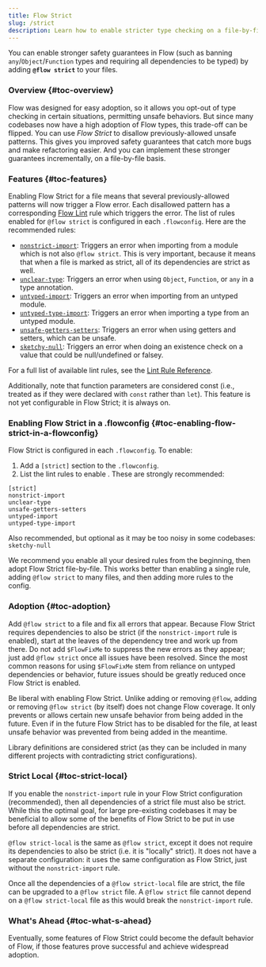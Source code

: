 ```yaml
---
title: Flow Strict
slug: /strict
description: Learn how to enable stricter type checking on a file-by-file basis.
---
```


You can enable stronger safety guarantees in Flow (such as banning `any`/`Object`/`Function` types and requiring all dependencies to be typed) by adding **`@flow strict`** to your files.

### Overview {#toc-overview}
Flow was designed for easy adoption, so it allows you opt-out of type checking in certain situations, permitting unsafe behaviors. But since many codebases now have a high adoption of Flow types, this trade-off can be flipped.  You can use *Flow Strict* to disallow previously-allowed unsafe patterns. This gives you improved safety guarantees that catch more bugs and make refactoring easier. And you can implement these stronger guarantees incrementally, on a file-by-file basis.

### Features {#toc-features}
Enabling Flow Strict for a file means that several previously-allowed patterns will now trigger a Flow error. Each disallowed pattern has a corresponding [Flow Lint](../linting/) rule which triggers the error. The list of rules enabled for `@flow strict` is configured in each `.flowconfig`. Here are the recommended rules:

 - [`nonstrict-import`](../linting/rule-reference/#toc-nonstrict-import): Triggers an error when importing from a module which is not also `@flow strict`. This is very important, because it means that when a file is marked as strict, all of its dependencies are strict as well.
 - [`unclear-type`](../linting/rule-reference/#toc-unclear-type): Triggers an error when using `Object`, `Function`, or `any` in a type annotation.
 - [`untyped-import`](../linting/rule-reference/#toc-untyped-import): Triggers an error when importing from an untyped module.
 - [`untyped-type-import`](../linting/rule-reference/#toc-untyped-type-import): Triggers an error when importing a type from an untyped module.
 - [`unsafe-getters-setters`](../linting/rule-reference/#toc-unsafe-getters-setters): Triggers an error when using getters and setters, which can be unsafe.
 - [`sketchy-null`](../linting/rule-reference/#toc-sketchy-null): Triggers an error when doing an existence check on a value that could be null/undefined or falsey.

For a full list of available lint rules, see the [Lint Rule Reference](../linting/rule-reference/).

Additionally, note that function parameters are considered const (i.e., treated as if they were declared with `const` rather than `let`). This feature is not yet configurable in Flow Strict; it is always on.

### Enabling Flow Strict in a .flowconfig {#toc-enabling-flow-strict-in-a-flowconfig}
Flow Strict is configured in each `.flowconfig`. To enable:
1. Add a `[strict]` section to the `.flowconfig`.
2. List the lint rules to enable . These are strongly recommended:
```text
[strict]
nonstrict-import
unclear-type
unsafe-getters-setters
untyped-import
untyped-type-import
```
Also recommended, but optional as it may be too noisy in some codebases:
`sketchy-null`

We recommend you enable all your desired rules from the beginning, then adopt Flow Strict file-by-file. This works better than enabling a single rule, adding `@flow strict` to many files, and then adding more rules to the config.

### Adoption {#toc-adoption}
Add `@flow strict` to a file and fix all errors that appear. Because Flow Strict requires dependencies to also be strict (if the `nonstrict-import` rule is enabled), start at the leaves of the dependency tree and work up from there. Do not add `$FlowFixMe` to suppress the new errors as they appear; just add `@flow strict` once all issues have been resolved. Since the most common reasons for using `$FlowFixMe` stem from reliance on untyped dependencies or behavior, future issues should be greatly reduced once Flow Strict is enabled.

Be liberal with enabling Flow Strict. Unlike adding or removing `@flow`, adding or removing `@flow strict` (by itself) does not change Flow coverage. It only prevents or allows certain new unsafe behavior from being added in the future. Even if in the future Flow Strict has to be disabled for the file, at least unsafe behavior was prevented from being added in the meantime.

Library definitions are considered strict (as they can be included in many different projects with contradicting strict configurations).

### Strict Local {#toc-strict-local}
If you enable the `nonstrict-import` rule in your Flow Strict configuration (recommended), then all dependencies of a strict file must also be strict. While this the optimal goal, for large pre-existing codebases it may be beneficial to allow some of the benefits of Flow Strict to be put in use before all dependencies are strict.

`@flow strict-local` is the same as `@flow strict`, except it does not require its dependencies to also be strict (i.e. it is "locally" strict). It does not have a separate configuration: it uses the same configuration as Flow Strict, just without the `nonstrict-import` rule.

Once all the dependencies of a `@flow strict-local` file are strict, the file can be upgraded to a `@flow strict` file. A `@flow strict` file cannot depend on a `@flow strict-local` file as this would break the `nonstrict-import` rule.

### What's Ahead {#toc-what-s-ahead}
Eventually, some features of Flow Strict could become the default behavior of Flow, if those features prove successful and achieve widespread adoption.
